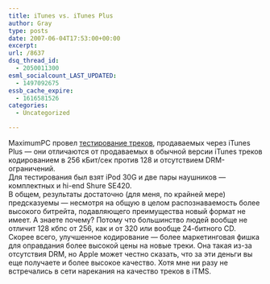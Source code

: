 ```yaml
---
title: iTunes vs. iTunes Plus
author: Gray
type: posts
date: 2007-06-04T17:53:00+00:00
excerpt:
url: /8637
dsq_thread_id:
  - 2050011300
esml_socialcount_LAST_UPDATED:
  - 1497092675
essb_cache_expire:
  - 1616581526
categories:
  - Uncategorized

---
```








MaximumPC провел <a href="http://www.maximumpc.com/article/itunes_256_vs_128_bit?page=0%2C0" target="_blank">тестирование треков</a>, продаваемых через iTunes Plus &#8212; они отличаются от продаваемых в обычной версии iTunes треков кодированием в 256 кБит/сек против 128 и отсутствием DRM-ограничений.  
Для тестирования был взят iPod 30G и две пары наушников &#8212; комплектных и hi-end Shure SE420.  
В общем, результаты достаточно (для меня, по крайней мере) предсказуемы &#8212; несмотря на общую в целом распознаваемость более высокого битрейта, подавляющего преимущества новый формат не имеет. А знаете почему? Потому что большинство людей вообще не отличит 128 кбпс от 256, как и от 320 или вообще 24-битного CD.  
Скорее всего, улучшенное кодирование &#8212; более маркетинговая фишка для оправдания более высокой цены на новые треки. Она такая из-за отсутствия DRM, но Apple может честно сказать, что за эти деньги вы еще получаете и более высокое качество. Хотя мне ни разу не встречались в сети нарекания на качество треков в iTMS.